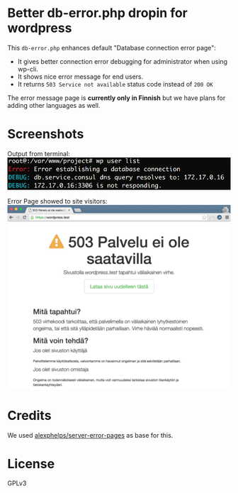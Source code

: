 # Better db-error.php dropin for wordpress
This `db-error.php` enhances default "Database connection error page":

* It gives better connection error debugging for administrator when using wp-cli.
* It shows nice error message for end users.
* It returns `503 Service not available` status code instead of `200 OK`

The error message page is **currently only in Finnish** but we have plans for adding other languages as well.

# Screenshots

Output from terminal:
![Generated Error output in command line with wp-cli](images/command-line-output.png)

Error Page showed to site visitors:
![Error page to site visitors](images/error-page-fi.png)

# Credits
We used [alexphelps/server-error-pages](http://alexphelps.github.io/server-error-pages/) as base for this.

# License
GPLv3
